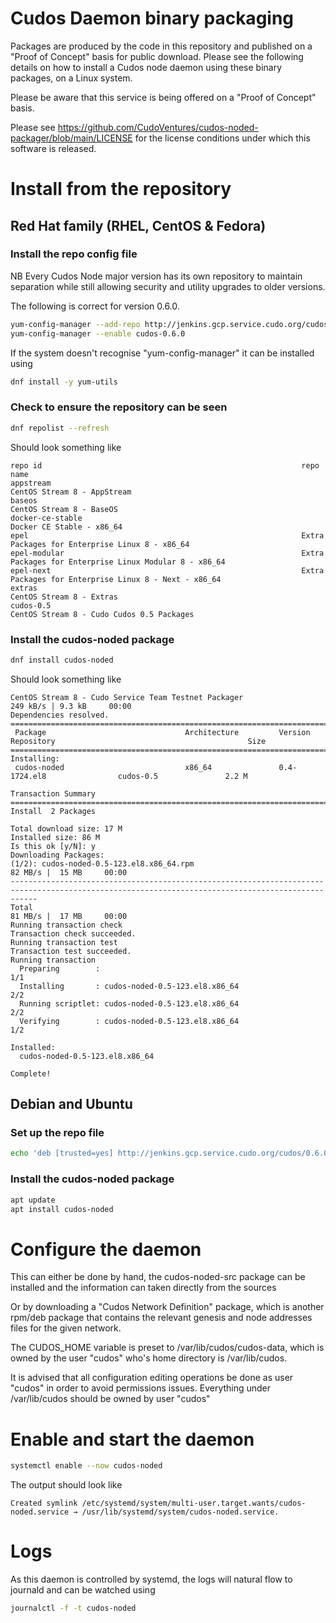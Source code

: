 # Cudos Daemon binary packaging

Packages are produced by the code in this repository and published
on a "Proof of Concept" basis for public download. Please see the following
details on how to install a Cudos node daemon using these binary packages, on a Linux system.

Please be aware that this service is being offered on a "Proof of Concept" basis.

Please see https://github.com/CudoVentures/cudos-noded-packager/blob/main/LICENSE for
the license conditions under which this software is released. 

# Install from the repository

## Red Hat family (RHEL, CentOS & Fedora)

### Install the repo config file

NB Every Cudos Node major version has its own repository to maintain separation while
still allowing security and utility upgrades to older versions.

The following is correct for version 0.6.0.

```bash
yum-config-manager --add-repo http://jenkins.gcp.service.cudo.org/cudos/0.6.0/cudos.repo
yum-config-manager --enable cudos-0.6.0
```

If the system doesn't recognise "yum-config-manager" it can be installed using

```bash
dnf install -y yum-utils
```

### Check to ensure the repository can be seen

```bash
dnf repolist --refresh
```

Should look something like

```
repo id                                                          repo name
appstream                                                        CentOS Stream 8 - AppStream
baseos                                                           CentOS Stream 8 - BaseOS
docker-ce-stable                                                 Docker CE Stable - x86_64
epel                                                             Extra Packages for Enterprise Linux 8 - x86_64
epel-modular                                                     Extra Packages for Enterprise Linux Modular 8 - x86_64
epel-next                                                        Extra Packages for Enterprise Linux 8 - Next - x86_64
extras                                                           CentOS Stream 8 - Extras
cudos-0.5                                                        CentOS Stream 8 - Cudo Cudos 0.5 Packages
```

### Install the cudos-noded package

```bash
dnf install cudos-noded
```

Should look something like

```
CentOS Stream 8 - Cudo Service Team Testnet Packager                                                              249 kB/s | 9.3 kB     00:00    
Dependencies resolved.
==================================================================================================================================================
 Package                               Architecture         Version                     Repository                                           Size
==================================================================================================================================================
Installing:
 cudos-noded                           x86_64               0.4-1724.el8                cudos-0.5               2.2 M

Transaction Summary
==================================================================================================================================================
Install  2 Packages

Total download size: 17 M
Installed size: 86 M
Is this ok [y/N]: y
Downloading Packages:
(1/2): cudos-noded-0.5-123.el8.x86_64.rpm                                                             82 MB/s |  15 MB     00:00    
--------------------------------------------------------------------------------------------------------------------------------------------------
Total                                                                                                              81 MB/s |  17 MB     00:00     
Running transaction check
Transaction check succeeded.
Running transaction test
Transaction test succeeded.
Running transaction
  Preparing        :                                                                                                                          1/1 
  Installing       : cudos-noded-0.5-123.el8.x86_64                                                                                            2/2 
  Running scriptlet: cudos-noded-0.5-123.el8.x86_64                                                                                            2/2 
  Verifying        : cudos-noded-0.5-123.el8.x86_64                                                                                            1/2 
  
Installed:
  cudos-noded-0.5-123.el8.x86_64                                   

Complete!
```

## Debian and Ubuntu

### Set up the repo  file

```bash
echo 'deb [trusted=yes] http://jenkins.gcp.service.cudo.org/cudos/0.6.0/debian stable main' > /etc/apt/sources.list.d/cudos.list
```

### Install the cudos-noded package

```bash
apt update
apt install cudos-noded
```

# Configure the daemon

This can either be done by hand, the cudos-noded-src package can be installed and the
information can taken directly from the sources

Or by downloading a "Cudos Network Definition" package, which is another rpm/deb package
that contains the relevant genesis and node addresses files for the given network.

The CUDOS_HOME variable is preset to /var/lib/cudos/cudos-data, which is owned by the
user "cudos" who's home directory is /var/lib/cudos.

It is advised that all configuration editing operations be done as user "cudos" in
order to avoid permissions issues. Everything under /var/lib/cudos should be owned by user "cudos"

# Enable and start the daemon

```bash
systemctl enable --now cudos-noded
```

The output should look like

```
Created symlink /etc/systemd/system/multi-user.target.wants/cudos-noded.service → /usr/lib/systemd/system/cudos-noded.service.
```

# Logs

As this daemon is controlled by systemd, the logs will natural flow to journald and can be watched using

```bash
journalctl -f -t cudos-noded
```

